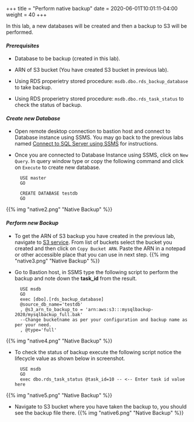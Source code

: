+++
title = "Perform native backup"
date = 2020-06-01T10:01:11-04:00
weight = 40
+++

In this lab, a new databases will be created and then a backup to S3 will be performed.

#### ***Prerequisites***

* Database to be backup (created in this lab).

* ARN of S3 bucket (You have created S3 bucket in previous lab).

* Using RDS properietry stored procedure: `msdb.dbo.rds_backup_database` to take backup.

* Using RDS properietry stored procedure: `msdb.dbo.rds_task_status` to check the status of backup.



#### ***Create new Database***

* Open remote desktop connection to bastion host and connect to Database instance using SSMS. You may go back to the previous labs named [Connect to SQL Server using SSMS](../lab1/3_clientconnection.html) for instructions.

* Once you are connected to Database Instance using SSMS, click on `New Query`. In query window type or copy the following command and click on `Execute` to create new database.

        USE master 
        GO

        CREATE DATABASE testdb
        GO
{{% img "native2.png" "Native Backup" %}}

#### ***Perform new Backup***

* To get the ARN of S3 backup you have created in the previous lab, navigate to [S3 service](https://s3.console.aws.amazon.com/s3/home). From list of buckets select the bucket you created and then click on `Copy Bucket ARN`. Paste the ARN in a notepad or other accessible place that you can use in next step.
{{% img "native3.png" "Native Backup" %}}

* Go to Bastion host, in SSMS type the following script to perform the backup and note down the **task_id** from the result.

        USE msdb
        GO
        exec [dbo].[rds_backup_database]
        @source_db_name='testdb'
        , @s3_arn_to_backup_to = 'arn:aws:s3:::mysqlbackup-2020/mysqlbackup_full.bak' 
        --Change bucketname as per your configuration and backup name as per your need.
        , @type='full'
{{% img "native4.png" "Native Backup" %}}

* To check the status of backup execute the following script notice the lifecycle value as shown below in screenshot.

        USE msdb
        GO
        exec dbo.rds_task_status @task_id=10 -- <-- Enter task id value here
{{% img "native5.png" "Native Backup" %}}

* Navigate to S3 bucket where you have taken the backup to, you should see the backup file there.
{{% img "native6.png" "Native Backup" %}}
